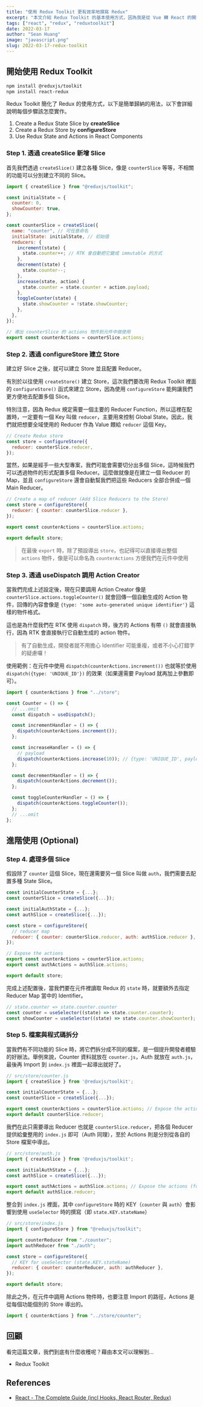 ```yaml
---
title: "使用 Redux Toolkit 更有效率地撰寫 Redux"
excerpt: "本文介紹 Redux Toolkit 的基本使用方式，因為我是從 Vue 轉 React 的開發者，第一眼看到 Redux Toolkit 真的眼睛為之一亮！裡面使用到的觀念與 Vuex 相仿，非常好理解，撰寫的結構也相當有條理喔。"
tags: ["react", "redux", "reduxtoolkit"]
date: 2022-03-17
author: "Sean Huang"
image: "javascript.png"
slug: 2022-03-17-redux-toolkit
---
```


## 開始使用 Redux Toolkit

```bash
npm install @reduxjs/toolkit
npm install react-redux
```

Redux Toolkit 簡化了 Redux 的使用方式，以下是簡單歸納的用法，以下會詳細說明每個步驟該怎麼實作。

1. Create a Redux State Slice by **createSlice**
2. Create a Redux Store by **configureStore**
3. Use Redux State and Actions in React Components

### Step 1. 透過 createSlice 新增 Slice

首先我們透過 `createSlice()` 建立各種 Slice，像是 `counterSlice` 等等，不相關的功能可以分別建立不同的 Slice。

```jsx
import { createSlice } from "@reduxjs/toolkit";

const initialState = {
  counter: 0,
  showCounter: true,
};

const counterSlice = createSlice({
  name: "counter", // 可任意命名
  initialState: initialState, // 初始值
  reducers: {
    increment(state) {
      state.counter++; // RTK 會自動把它變成 immutable 的方式
    },
    decrement(state) {
      state.counter--;
    },
    increase(state, action) {
      state.counter = state.counter + action.payload;
    },
    toggleCounter(state) {
      state.showCounter = !state.showCounter;
    },
  },
});

// 導出 counterSlice 的 actions 物件到元件中做使用
export const counterActions = counterSlice.actions;
```

### Step 2. 透過 configureStore 建立 Store

建立好 Slice 之後，就可以建立 Store 並且配置 Reducer。

有別於以往使用 `createStore()` 建立 Store，這次我們要改用 Redux Toolkit 裡面的 `configureStore()` 函式來建立 Store，因為使用 `configureStore` 能夠讓我們更方便地去配置多個 Slice。

特別注意，因為 Redux 規定需要一個主要的 Reducer Function，所以這裡在配置時，一定要有一個 Key 叫做 `reducer`，主要用來控制 Global State。因此，我們就把想要全域使用的 Reducer 作為 Value 餵給 `reducer` 這個 Key。

```jsx
// Create Redux store
const store = configureStore({
  reducer: counterSlice.reducer,
});
```

當然，如果是經手一些大型專案，我們可能會需要切分出多個 Slice，這時候我們可以透過物件的形式配置多個 Reducer。這麼做就像是在建立一個 Reducer 的 Map，並且 `configureStore` 還會自動幫我們把這些 Reducers 全部合併成一個 Main Reducer。

```jsx
// Create a map of reducer (Add Slice Reducers to the Store)
const store = configureStore({
  reducer: { counter: counterSlice.reducer },
});

export const counterActions = counterSlice.actions;

export default store;
```

> 在最後 `export` 時，除了預設導出 `store`，也記得可以直接導出整個 `actions` 物件，像是可以命名為 `counterActions` 方便我們在元件中使用

### Step 3. 透過 useDispatch 調用 Action Creator

當我們完成上述設定後，現在只要調用 Action Creator 像是 `counterSlice.actions.toggleCounter()` 就會回傳一個自動生成的 Action 物件，回傳的內容會像是 `{type: 'some auto-generated unique identifier'}` 這樣的物件格式。

這也是為什麼我們在 RTK 使用 `dispatch` 時，後方的 Actions 有帶 `()` 就會直接執行，因為 RTK 會直接執行它自動生成的 action 物件。

> 有了自動生成，開發者就不用擔心 Identifier 可能重複，或者不小心打錯字的疑慮囉！

使用範例：在元件中使用 `dispatch(counterActions.increment())` 也就等於使用 `dispatch({type: 'UNIQUE_ID'})` 的效果（如果還需要 Payload 就再加上參數即可）。

```jsx
import { counterActions } from "../store";

const Counter = () => {
  // ...omit
  const dispatch = useDispatch();

  const incrementHandler = () => {
    dispatch(counterActions.increment());
  };

  const increaseHandler = () => {
    // payload
    dispatch(counterActions.increase(10)); // {type: 'UNIQUE_ID', payload: 10}
  };

  const decrementHandler = () => {
    dispatch(counterActions.decrement());
  };

  const toggleCounterHandler = () => {
    dispatch(counterActions.toggleCounter());
  };
  // ...omit
};
```

## 進階使用 (Optional)

### Step 4. 處理多個 Slice

假設除了 `counter` 這個 Slice，現在還需要另一個 Slice 叫做 `auth`，我們需要去配置多種 State Slice。

```jsx
const initialCounterState = {...};
const counterSlice = createSlice({...});

const initialAuthState = {...};
const authSlice = createSlice({...});

const store = configureStore({
  // reducer map
  reducer: { counter: counterSlice.reducer, auth: authSlice.reducer },
});

// Expose the actions
export const counterActions = counterSlice.actions;
export const authActions = authSlice.actions;

export default store;
```

完成上述配置後，當我們要在元件裡讀取 Redux 的 `state` 時，就要額外去指定 Reducer Map 當中的 Identifier。

```jsx
// state.counter => state.counter.counter
const counter = useSelector((state) => state.counter.counter);
const showCounter = useSelector((state) => state.counter.showCounter);
```

### Step 5. 檔案與程式碼拆分

當我們有不同功能的 Slice 時，將它們拆分成不同的檔案，是一個提升開發者體驗的好辦法。舉例來說，Counter 資料就放在 `counter.js`，Auth 就放在 `auth.js`，最後再 Import 到 `index.js` 裡面一起導出就好了。

```jsx
// src/store/counter.js
import { createSlice } from '@reduxjs/toolkit';

const initialCounterState = {...};
const counterSlice = createSlice({...});

export const counterActions = counterSlice.actions; // Expose the actions
export default counterSlice.reducer;
```

我們在此只需要導出 Reducer 也就是 `counterSlice.reducer`，把各個 Reducer 提供給彙整用的 `index.js` 即可（Auth 同理），至於 Actions 則是分別從各自的 Store 檔案中導出。

```jsx
// src/store/auth.js
import { createSlice } from '@reduxjs/toolkit';

const initialAuthState = {...};
const authSlice = createSlice({...});

export const authActions = authSlice.actions; // Expose the actions (for dispatch)
export default authSlice.reducer;
```

整合到 `index.js` 裡面，其中 `configureStore` 時的 KEY（`counter` 與 `auth`）會影響到使用 `useSelector` 時的撰寫（即 `state.KEY.stateName`）

```jsx
// src/store/index.js
import { configureStore } from "@reduxjs/toolkit";

import counterReducer from "./counter";
import authReducer from "./auth";

const store = configureStore({
  // KEY for useSelector (state.KEY.stateName)
  reducer: { counter: counterReducer, auth: authReducer },
});

export default store;
```

除此之外，在元件中調用 Actions 物件時，也要注意 Import 的路徑，Actions 是從每個功能個別的 Store 導出的。

```jsx
import { counterActions } from "../store/counter";
```

## 回顧

看完這篇文章，我們到底有什麼收穫呢？藉由本文可以理解到…

- Redux Toolkit

## References

- [React - The Complete Guide (incl Hooks, React Router, Redux)](https://www.udemy.com/course/react-the-complete-guide-incl-redux/)
